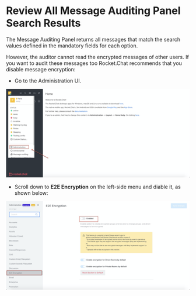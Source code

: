 # Review All Message Auditing Panel Search Results

The Message Auditing Panel returns all messages that match the search values defined in the mandatory fields for each option.

However, the auditor cannot read the encrypted messages of other users. If you want to audit these messages too Rocket.Chat recommends that you disable message encryption:

* Go to the Administration UI.

![](../../../../.gitbook/assets/image%20%28297%29.png)

* Scroll down to **E2E Encryption** on the left-side menu and diable it, as shown below:

![](../../../../.gitbook/assets/image%20%28303%29%20%282%29%20%282%29%20%282%29%20%282%29%20%282%29%20%282%29%20%282%29.png)

